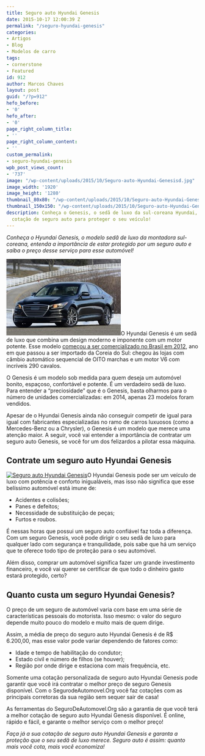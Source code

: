 ```yaml
---
title: Seguro auto Hyundai Genesis
date: 2015-10-17 12:00:39 Z
permalink: "/seguro-hyundai-genesis"
categories:
- Artigos
- Blog
- Modelos de carro
tags:
- cornerstone
- Featured
id: 912
author: Marcos Chaves
layout: post
guid: "/?p=912"
hefo_before:
- '0'
hefo_after:
- '0'
page_right_column_title:
- ''
page_right_column_content:
- ''
custom_permalink:
- seguro-hyundai-genesis
wpb_post_views_count:
- '737'
image: "/wp-content/uploads/2015/10/Seguro-auto-Hyundai-Genesisd.jpg"
image_width: '1920'
image_height: '1280'
thumbnail_80x80: "/wp-content/uploads/2015/10/Seguro-auto-Hyundai-Genesisd-80x80.jpg"
thumbnail_150x150: "/wp-content/uploads/2015/10/Seguro-auto-Hyundai-Genesisd-150x150.jpg"
description: Conheça o Genesis, o sedã de luxo da sul-coreana Hyundai, e faça uma
  cotação de seguro auto para proteger o seu veículo!
---
```


_Conheça o Hyundai Genesis, o modelo sedã de luxo da montadora sul-coreana, entenda a importância de estar protegido por um seguro auto e saiba o preço desse serviço para esse automóvel!_

[<img class="alignleft wp-image-3116 size-medium" title="Seguro auto Hyundai Genesis" src="/wp-content/uploads/2015/10/Seguro-auto-Hyundai-Genesisd-300x200.jpg" alt="Seguro auto Hyundai Genesis" width="300" height="200" />](/wp-content/uploads/2015/10/Seguro-auto-Hyundai-Genesisd.jpg)O Hyundai Genesis é um sedã de luxo que combina um design moderno e imponente com um motor potente. Esse modelo <a href="http://www.estadao.com.br/jornal-do-carro/noticias/carros,hyundai-lanca-o-genesis-no-brasil,12809,0.htm" target="_blank">começou a ser comercializado no Brasil em 2012</a>, ano em que passou a ser importado da Coreia do Sul: chegou às lojas com câmbio automático sequencial de OITO marchas e um motor V6 com incríveis 290 cavalos.

O Genesis é um modelo sob medida para quem deseja um automóvel bonito, espaçoso, confortável e potente. É um verdadeiro sedã de luxo. Para entender a “preciosidade” que é o Genesis, basta olharmos para o número de unidades comercializadas: em 2014, apenas 23 modelos foram vendidos.

Apesar de o Hyundai Genesis ainda não conseguir competir de igual para igual com fabricantes especializadas no ramo de carros luxuosos (como a Mercedes-Benz ou a Chrysler), o Genesis é um modelo que merece uma atenção maior. A seguir, você vai entender a importância de contratar um seguro auto Genesis, se você for um dos felizardos a pilotar essa máquina.

## Contrate um seguro auto Hyundai Genesis

[<img class="alignleft wp-image-3118 size-full" title="Seguro auto Hyundai Genesis" src="/wp-content/uploads/2015/10/Seguro-auto-Hyundai-Genesis.jpg" alt="Seguro auto Hyundai Genesis" width="291" height="173" srcset="/wp-content/uploads/2015/10/Seguro-auto-Hyundai-Genesis.jpg 291w, /wp-content/uploads/2015/10/Seguro-auto-Hyundai-Genesis-250x149.jpg 250w, /wp-content/uploads/2015/10/Seguro-auto-Hyundai-Genesis-120x71.jpg 120w" sizes="(max-width: 291px) 100vw, 291px" />](/wp-content/uploads/2015/10/Seguro-auto-Hyundai-Genesis.jpg)O Hyundai Genesis pode ser um veículo de luxo com potência e conforto inigualáveis, mas isso não significa que esse belíssimo automóvel está imune de:

  * Acidentes e colisões;
  * Panes e defeitos;
  * Necessidade de substituição de peças;
  * Furtos e roubos.

É nessas horas que possui um seguro auto confiável faz toda a diferença. Com um seguro Genesis, você pode dirigir o seu sedã de luxo para qualquer lado com segurança e tranquilidade, pois sabe que há um serviço que te oferece todo tipo de proteção para o seu automóvel.

Além disso, comprar um automóvel significa fazer um grande investimento financeiro, e você vai querer se certificar de que todo o dinheiro gasto estará protegido, certo?

## Quanto custa um seguro Hyundai Genesis?

O preço de um seguro de automóvel varia com base em uma série de características pessoais do motorista. Isso mesmo: o valor do seguro depende muito pouco do modelo e muito mais de quem dirige.

Assim, a média de preço do seguro auto Hyundai Genesis é de R$ 6.200,00, mas esse valor pode variar dependendo de fatores como:

  * Idade e tempo de habilitação do condutor;
  * Estado civil e número de filhos (se houver);
  * Região por onde dirige e estaciona com mais frequência, etc.

Somente uma cotação personalizada de seguro auto Hyundai Genesis pode garantir que você irá contratar o melhor preço de seguro Genesis disponível. Com o SegurodeAutomovel.Org você faz cotações com as principais corretoras da sua região sem sequer sair de casa!

As ferramentas do SeguroDeAutomovel.Org são a garantia de que você terá a melhor cotação de seguro auto Hyundai Genesis disponível. É online, rápido e fácil, e garante o melhor serviço com o melhor preço!

_Faça já a sua cotação de seguro auto Hyundai Genesis e garanta a proteção que o seu sedã de luxo merece. Seguro auto é assim: quanto mais você cota, mais você economiza!_